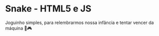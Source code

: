 # Snake - HTML5 e JS 
Joguinho simples, para relembrarmos nossa infância e tentar vencer da máquina 🐍🎮

